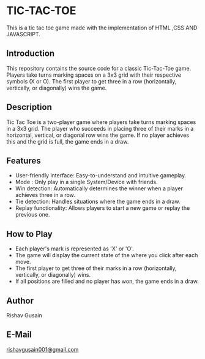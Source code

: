 # TIC-TAC-TOE

This is a tic tac toe game made with the implementation of HTML ,CSS AND JAVASCRIPT.

## Introduction

This repository contains the source code for a classic Tic-Tac-Toe game. Players take turns marking spaces on a 3x3 grid with their respective symbols (X or O). The first player to get three in a row (horizontally, vertically, or diagonally) wins the game.

## Description

Tic Tac Toe is a two-player game where players take turns marking spaces in a 3x3 grid. The player who succeeds in placing three of their marks in a horizontal, vertical, or diagonal row wins the game. If no player achieves this and the grid is full, the game ends in a draw.

## Features

- User-friendly interface: Easy-to-understand and intuitive gameplay.
- Mode : Only play in a single System/Device with friends.
- Win detection: Automatically determines the winner when a player achieves three in a row.
- Tie detection: Handles situations where the game ends in a draw.
- Replay functionality: Allows players to start a new game or replay the previous one.

## How to Play

- Each player's mark is represented as 'X' or 'O'.
- The game will display the current state of the where you click after each move.
- The first player to get three of their marks in a row (horizontally, vertically, or diagonally) wins.
- If all positions are filled and no player has won, the game ends in a draw.

## Author

Rishav Gusain

## E-Mail
rishavgusain001@gmail.com
